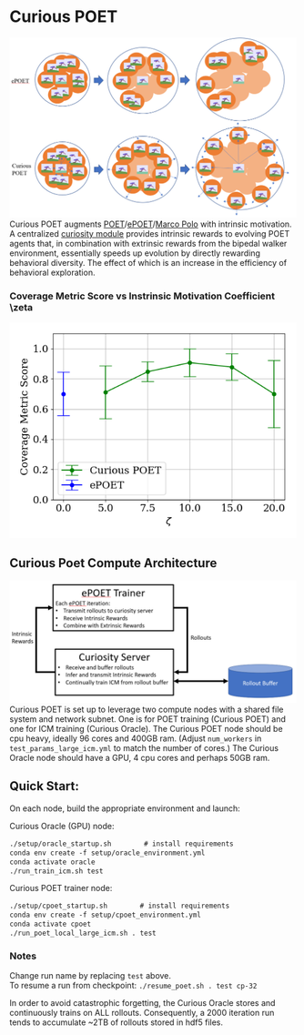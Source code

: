 # Curious POET 
![image](./images/conceptual_figure_2.png)
Curious POET augments [POET](https://arxiv.org/abs/1901.01753)/[ePOET](https://arxiv.org/abs/2003.08536)/[Marco Polo](https://github.com/act3-ace/marcopolo) with intrinsic motivation.  A centralized [curiosity module](http://proceedings.mlr.press/v70/pathak17a/pathak17a.pdf) provides intrinsic rewards to evolving POET agents that, in combination with extrinsic rewards from the bipedal walker environment, essentially speeds up evolution by directly rewarding behavioral diversity.  The effect of which is an increase in the efficiency of behavioral exploration.  

### Coverage Metric Score vs Instrinsic Motivation Coefficient \zeta
![image](./images/cm_vs_zeta_5_95.png)




## Curious Poet Compute Architecture
![image](./images/cp_architecture.png)
Curious POET is set up to leverage two compute nodes with a shared file system and network subnet.  One is for POET training (Curious POET) and one for ICM training (Curious Oracle).   The Curious POET node should be cpu heavy, ideally 96 cores and 400GB ram.  (Adjust `num_workers` in `test_params_large_icm.yml` to match the number of cores.)  The Curious Oracle node should have a GPU, 4 cpu cores and perhaps 50GB ram.

## Quick Start:
On each node, build the appropriate environment and launch:

Curious Oracle (GPU) node:
```
./setup/oracle_startup.sh        # install requirements
conda env create -f setup/oracle_environment.yml
conda activate oracle
./run_train_icm.sh test
```
Curious POET trainer node:
```
./setup/cpoet_startup.sh        # install requirements
conda env create -f setup/cpoet_environment.yml
conda activate cpoet
./run_poet_local_large_icm.sh . test
```

### Notes
Change run name by replacing `test` above.  
To resume a run from checkpoint: `./resume_poet.sh . test cp-32`

In order to avoid catastrophic forgetting, the Curious Oracle stores and continuously trains on ALL rollouts.  Consequently, a 2000 iteration run tends to accumulate ~2TB of rollouts stored in hdf5 files.
